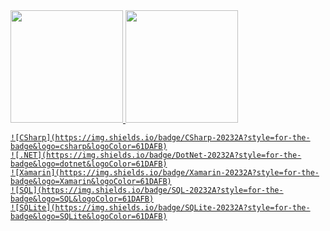 <div>
  <a href="https://github.com/alexdsouzaf">
  <img height="180em" src="https://github-readme-stats.vercel.app/api?username=alexdsouzaf&show_icons=true&theme=gotham&include_all_commits=true&count_private=true"/>
  <img height="180em" src="https://github-readme-stats.vercel.app/api/top-langs/?username=alexdsouzaf&layout=compact&langs_count=7&theme=gotham"/>
    
    ![CSharp](https://img.shields.io/badge/CSharp-20232A?style=for-the-badge&logo=csharp&logoColor=61DAFB)
    ![.NET](https://img.shields.io/badge/DotNet-20232A?style=for-the-badge&logo=dotnet&logoColor=61DAFB)
    ![Xamarin](https://img.shields.io/badge/Xamarin-20232A?style=for-the-badge&logo=Xamarin&logoColor=61DAFB)
    ![SQL](https://img.shields.io/badge/SQL-20232A?style=for-the-badge&logo=SQL&logoColor=61DAFB)
    ![SQLite](https://img.shields.io/badge/SQLite-20232A?style=for-the-badge&logo=SQLite&logoColor=61DAFB)
</div>
